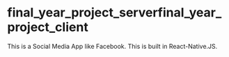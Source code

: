 # final_year_project_serverfinal_year_project_client
This is a Social Media App like Facebook. This is built in React-Native.JS.
